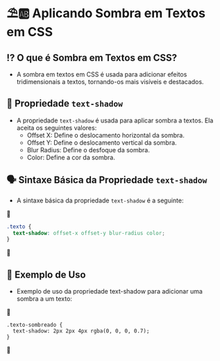# ⛱🆎 Aplicando Sombra em Textos em CSS

## ⁉ O que é Sombra em Textos em CSS?
- A sombra em textos em CSS é usada para adicionar efeitos tridimensionais a textos, tornando-os mais visíveis e destacados.

## 🧩 Propriedade `text-shadow`
- A propriedade `text-shadow` é usada para aplicar sombra a textos. Ela aceita os seguintes valores:
  - Offset X: Define o deslocamento horizontal da sombra.
  - Offset Y: Define o deslocamento vertical da sombra.
  - Blur Radius: Define o desfoque da sombra.
  - Color: Define a cor da sombra.

## 🗣 Sintaxe Básica da Propriedade `text-shadow`
- A sintaxe básica da propriedade `text-shadow` é a seguinte:

📌
  ```css
  .texto {
    text-shadow: offset-x offset-y blur-radius color;
  }
   ```
📌

## 🏁 Exemplo de Uso
- Exemplo de uso da propriedade text-shadow para adicionar uma sombra a um texto:

📌
```
.texto-sombreado {
  text-shadow: 2px 2px 4px rgba(0, 0, 0, 0.7);
}
```
📌
